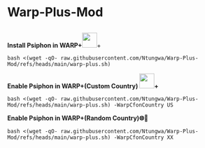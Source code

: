 # Warp-Plus-Mod
##

**Install Psiphon in WARP+**<img src="https://raw.githubusercontent.com/GFW4Fun/x-ui-pro/master/media/cdnon.png" width="34">+<img src="https://raw.githubusercontent.com/GFW4Fun/x-ui-pro/master/media/psiphon.gif" width="15">

```
bash <(wget -qO- raw.githubusercontent.com/Ntungwa/Warp-Plus-Mod/refs/heads/main/warp-plus.sh)
```

**Enable Psiphon in WARP+(Custom Country) <img src="https://raw.githubusercontent.com/GFW4Fun/x-ui-pro/master/media/cdnon.png" width="34">+<img src="https://raw.githubusercontent.com/GFW4Fun/x-ui-pro/master/media/psiphon.gif" width="15">**
```
bash <(wget -qO- raw.githubusercontent.com/Ntungwa/Warp-Plus-Mod/refs/heads/main/warp-plus.sh) -WarpCfonCountry US
```

**Enable Psiphon in WARP+(Random Country)🌐🎲**
```
bash <(wget -qO- raw.githubusercontent.com/Ntungwa/Warp-Plus-Mod/refs/heads/main/warp-plus.sh) -WarpCfonCountry XX
```

